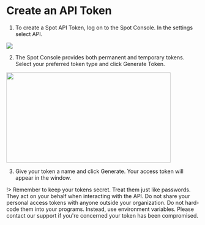 # Create an API Token

1. To create a Spot API Token, log on to the Spot Console. In the settings select API.

<img src="/administration/_media/api-create-api-token-01.png" />

2. The Spot Console provides both permanent and temporary tokens. Select your preferred token type and click Generate Token.

<img src="/administration/_media/api-create-api-token-02.png" width="429" height="236" />

3. Give your token a name and click Generate. Your access token will appear in the window.

!> Remember to keep your tokens secret. Treat them just like passwords. They act on your behalf when interacting with the API. Do not share your personal access tokens with anyone outside your organization. Do not hard-code them into your programs. Instead, use environment variables. Please contact our support if you're concerned your token has been compromised.
